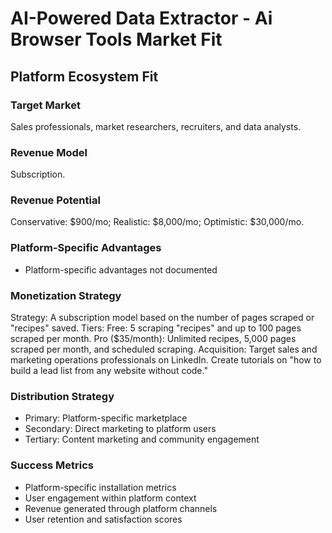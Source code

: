 # AI-Powered Data Extractor - Ai Browser Tools Market Fit

## Platform Ecosystem Fit

### Target Market
Sales professionals, market researchers, recruiters, and data analysts.

### Revenue Model
Subscription.

### Revenue Potential
Conservative: $900/mo; Realistic: $8,000/mo; Optimistic: $30,000/mo.

### Platform-Specific Advantages
- Platform-specific advantages not documented

### Monetization Strategy
Strategy: A subscription model based on the number of pages scraped or "recipes" saved. Tiers: Free: 5 scraping "recipes" and up to 100 pages scraped per month. Pro ($35/month): Unlimited recipes, 5,000 pages scraped per month, and scheduled scraping. Acquisition: Target sales and marketing operations professionals on LinkedIn. Create tutorials on "how to build a lead list from any website without code."

### Distribution Strategy
- Primary: Platform-specific marketplace
- Secondary: Direct marketing to platform users
- Tertiary: Content marketing and community engagement

### Success Metrics
- Platform-specific installation metrics
- User engagement within platform context
- Revenue generated through platform channels
- User retention and satisfaction scores
